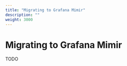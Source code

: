 ```yaml
---
title: "Migrating to Grafana Mimir"
description: ""
weight: 3000
---
```


# Migrating to Grafana Mimir

TODO
